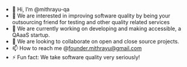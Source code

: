 - 👋 Hi, I’m @mithrayu-qa
- 👀 We are interested in improving software quality by being your outsourcing friend for testing and other quality related services
- 🌱 We are currently working on developing and making accessible, a QAaaS startup.
- 💞️ We are looking to collaborate on open and close source projects.
- 📫 How to reach me @founder.mithrayu@gmail.com
- ⚡ Fun fact: We take software quality very seriously!

<!--- 😄 Pronouns: He / Him --->

<!---
mithrayu-qa/mithrayu-qa is a ✨ special ✨ repository because its `README.md` (this file) appears on your GitHub profile.
You can click the Preview link to take a look at your changes.
--->
